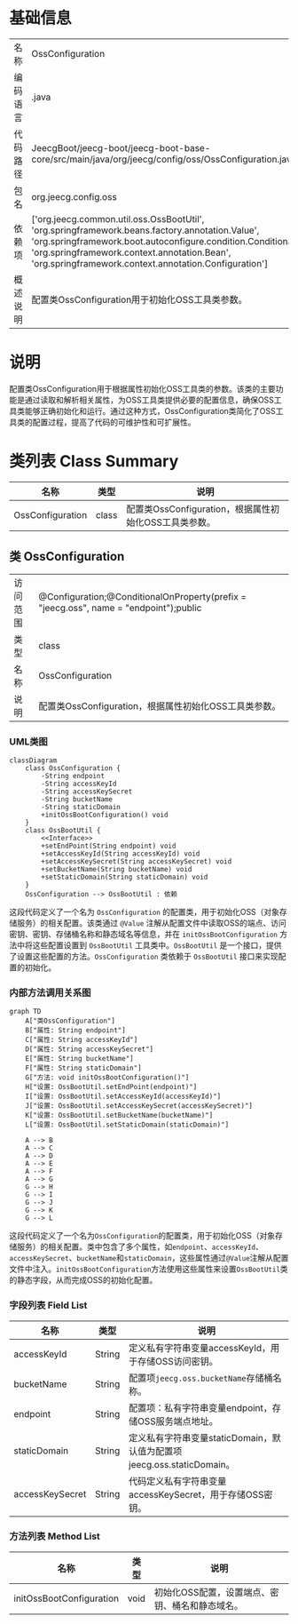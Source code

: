 # 基础信息

|      |      |
|------|------|
| 名称 | OssConfiguration |
| 编码语言 | .java |
| 代码路径 | JeecgBoot/jeecg-boot/jeecg-boot-base-core/src/main/java/org/jeecg/config/oss/OssConfiguration.java |
| 包名 | org.jeecg.config.oss |
| 依赖项 | ['org.jeecg.common.util.oss.OssBootUtil', 'org.springframework.beans.factory.annotation.Value', 'org.springframework.boot.autoconfigure.condition.ConditionalOnProperty', 'org.springframework.context.annotation.Bean', 'org.springframework.context.annotation.Configuration'] |
| 概述说明 | 配置类OssConfiguration用于初始化OSS工具类参数。 |

# 说明

配置类OssConfiguration用于根据属性初始化OSS工具类的参数。该类的主要功能是通过读取和解析相关属性，为OSS工具类提供必要的配置信息，确保OSS工具类能够正确初始化和运行。通过这种方式，OssConfiguration类简化了OSS工具类的配置过程，提高了代码的可维护性和可扩展性。

# 类列表 Class Summary

| 名称   | 类型  | 说明 |
|-------|------|-------------|
| OssConfiguration | class | 配置类OssConfiguration，根据属性初始化OSS工具类参数。 |



## 类 OssConfiguration

|      |      |
|------|------|
| 访问范围 | @Configuration;@ConditionalOnProperty(prefix = "jeecg.oss", name = "endpoint");public |
| 类型 | class |
| 名称 | OssConfiguration |
| 说明 | 配置类OssConfiguration，根据属性初始化OSS工具类参数。 |


### UML类图

```mermaid
classDiagram
    class OssConfiguration {
        -String endpoint
        -String accessKeyId
        -String accessKeySecret
        -String bucketName
        -String staticDomain
        +initOssBootConfiguration() void
    }
    class OssBootUtil {
        <<Interface>>
        +setEndPoint(String endpoint) void
        +setAccessKeyId(String accessKeyId) void
        +setAccessKeySecret(String accessKeySecret) void
        +setBucketName(String bucketName) void
        +setStaticDomain(String staticDomain) void
    }
    OssConfiguration --> OssBootUtil : 依赖
```

这段代码定义了一个名为 `OssConfiguration` 的配置类，用于初始化OSS（对象存储服务）的相关配置。该类通过 `@Value` 注解从配置文件中读取OSS的端点、访问密钥、密钥、存储桶名称和静态域名等信息，并在 `initOssBootConfiguration` 方法中将这些配置设置到 `OssBootUtil` 工具类中。`OssBootUtil` 是一个接口，提供了设置这些配置的方法。`OssConfiguration` 类依赖于 `OssBootUtil` 接口来实现配置的初始化。


### 内部方法调用关系图

```mermaid
graph TD
    A["类OssConfiguration"]
    B["属性: String endpoint"]
    C["属性: String accessKeyId"]
    D["属性: String accessKeySecret"]
    E["属性: String bucketName"]
    F["属性: String staticDomain"]
    G["方法: void initOssBootConfiguration()"]
    H["设置: OssBootUtil.setEndPoint(endpoint)"]
    I["设置: OssBootUtil.setAccessKeyId(accessKeyId)"]
    J["设置: OssBootUtil.setAccessKeySecret(accessKeySecret)"]
    K["设置: OssBootUtil.setBucketName(bucketName)"]
    L["设置: OssBootUtil.setStaticDomain(staticDomain)"]

    A --> B
    A --> C
    A --> D
    A --> E
    A --> F
    A --> G
    G --> H
    G --> I
    G --> J
    G --> K
    G --> L
```

这段代码定义了一个名为`OssConfiguration`的配置类，用于初始化OSS（对象存储服务）的相关配置。类中包含了多个属性，如`endpoint`、`accessKeyId`、`accessKeySecret`、`bucketName`和`staticDomain`，这些属性通过`@Value`注解从配置文件中注入。`initOssBootConfiguration`方法使用这些属性来设置`OssBootUtil`类的静态字段，从而完成OSS的初始化配置。

### 字段列表 Field List

| 名称  | 类型  | 说明 |
|-------|-------|------|
| accessKeyId | String | 定义私有字符串变量accessKeyId，用于存储OSS访问密钥。 |
| bucketName | String | 配置项`jeecg.oss.bucketName`存储桶名称。 |
| endpoint | String | 配置项：私有字符串变量endpoint，存储OSS服务端点地址。 |
| staticDomain | String | 定义私有字符串变量staticDomain，默认值为配置项jeecg.oss.staticDomain。 |
| accessKeySecret | String | 代码定义私有字符串变量accessKeySecret，用于存储OSS密钥。 |

### 方法列表 Method List

| 名称  | 类型  | 说明 |
|-------|-------|------|
| initOssBootConfiguration | void | 初始化OSS配置，设置端点、密钥、桶名和静态域名。 |





